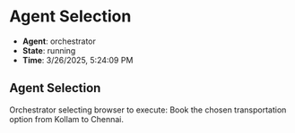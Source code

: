 # Agent Selection

- **Agent**: orchestrator
- **State**: running
- **Time**: 3/26/2025, 5:24:09 PM

## Agent Selection

Orchestrator selecting browser to execute: Book the chosen transportation option from Kollam to Chennai.

